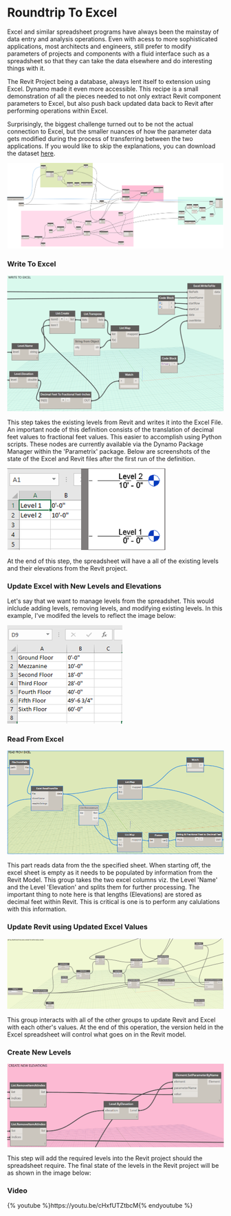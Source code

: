 # Roundtrip To Excel

Excel and similar spreadsheet programs have always been the mainstay of data entry and analysis operations. Even with acess to more sophisticated applications, most architects and engineers, still prefer to modify parameters of projects and components with a fluid interface such as a spreadsheet so that they can take the data elsewhere and do interesting things with it.

The Revit Project being a database, always lent itself to extension using Excel. Dynamo made it even more accessible. This recipe is a small demonstration of all the pieces needed to not only extract Revit component parameters to Excel, but also push back updated data back to Revit after performing operations within Excel.

Surprisingly, the biggest challenge turned out to be not the actual connection to Excel, but the smaller nuances of how the parameter data gets modified during the process of transferring between the two applications. If you would like to skip the explanations, you can download the dataset [here](https://github.com/parametrix/dynamo-revit-recipes/tree/master/02_Roundtrip-to-Excel/datasets).

![](/02_Roundtrip-to-Excel/images/completeDefinition.png)

### Write To Excel

![](/02_Roundtrip-to-Excel/images/writeToExcel.PNG)

This step takes the existing levels from Revit and writes it into the Excel File. An important node of this definition consists of the translation of decimal feet values to fractional feet values. This easier to accomplish using Python scripts. These nodes are currently available via the Dynamo Package Manager within the 'Parametrix' package. Below are screenshots of the state of the Excel and Revit files after the first run of the definition.

![](/02_Roundtrip-to-Excel/images/excelBefore.PNG)

At the end of this step, the spreadsheet will have a all of the existing levels and their elevations from the Revit project.

### Update Excel with New Levels and Elevations

Let's say that we want to manage levels from the spreadshet. This would inlclude adding levels, removing levels, and modifying existing levels. In this example, I've modifed the levels to reflect the image below:

![](/02_Roundtrip-to-Excel/images/excelUpdated.PNG)

### Read From Excel

![](/02_Roundtrip-to-Excel/images/readFromExcel.PNG)

This part reads data from the the specified sheet. When starting off, the excel sheet is empty as it needs to be populated by information from the Revit Model. This group takes the two excel columns viz. the Level 'Name' and the Level 'Elevation' and splits them for further processing. The important thing to note here is that lengths \(Elevations\) are stored as decimal feet within Revit. This is critical is one is to perform any calulations with this information.

### Update Revit using Updated Excel Values

![](/02_Roundtrip-to-Excel/images/updateRevitFromExcel.PNG)

This group interacts with all of the other groups to update Revit and Excel with each other's values. At the end of this operation, the version held in the Excel spreadsheet will control what goes on in the Revit model.

### Create New Levels

![](/02_Roundtrip-to-Excel/images/createNewLevels.PNG)

This step will add the required levels into the Revit project should the spreadsheet require. The final state of the levels in the Revit project will be as shown in the image below:

### Video

{% youtube %}https:\/\/youtu.be\/cHxfUTZtbcM{% endyoutube %}







